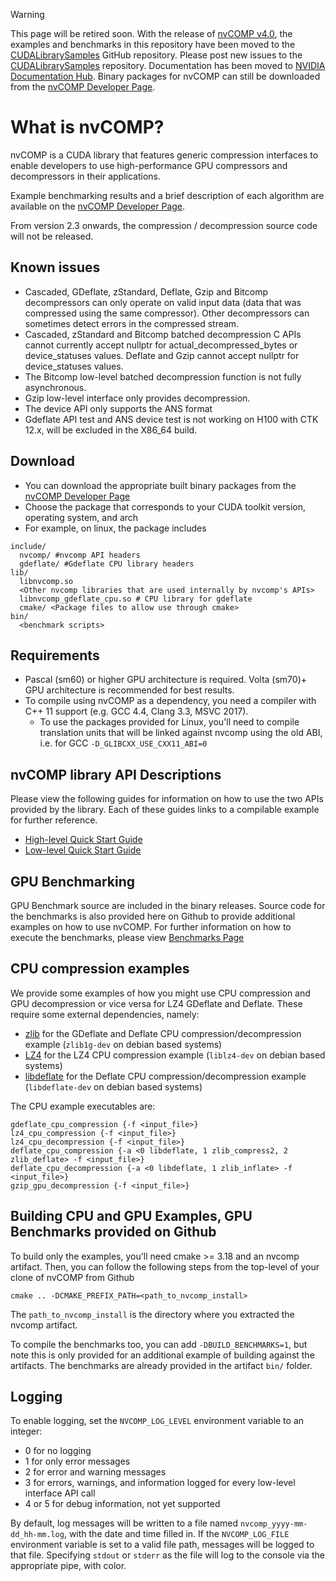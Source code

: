 > [!WARNING]
> This page will be retired soon. With the release of [nvCOMP v4.0](https://developer.nvidia.com/nvcomp-download), the examples and benchmarks in this repository have been moved to the [CUDALibrarySamples](https://github.com/NVIDIA/CUDALibrarySamples/tree/master/nvCOMP) GitHub repository. Please post new issues to the [CUDALibrarySamples](https://github.com/NVIDIA/CUDALibrarySamples/tree/master/nvCOMP) repository. Documentation has been moved to [NVIDIA Documentation Hub](https://docs.nvidia.com/cuda/nvcomp/index.html). Binary packages for nvCOMP can still be downloaded from the [nvCOMP Developer Page](https://developer.nvidia.com/nvcomp-download).

# What is nvCOMP?

nvCOMP is a CUDA library that features generic compression interfaces to enable developers to use high-performance GPU compressors and decompressors in their applications.

Example benchmarking results and a brief description of each algorithm are available on the [nvCOMP Developer Page](https://developer.nvidia.com/nvcomp).

From version 2.3 onwards, the compression / decompression source code will not be released. 

## Known issues
* Cascaded, GDeflate, zStandard, Deflate, Gzip and Bitcomp decompressors can only operate on valid input data (data that was compressed using the same compressor). Other decompressors can sometimes detect errors in the compressed stream. 
* Cascaded, zStandard and Bitcomp batched decompression C APIs cannot currently accept nullptr for actual_decompressed_bytes or device_statuses values. Deflate and Gzip cannot accept nullptr for device_statuses values. 
* The Bitcomp low-level batched decompression function is not fully asynchronous.
* Gzip low-level interface only provides decompression.
* The device API only supports the ANS format
* Gdeflate API test and ANS device test is not working on H100 with CTK 12.x, will be excluded in the X86_64 build.

## Download
* You can download the appropriate built binary packages from the [nvCOMP Developer Page](https://developer.nvidia.com/nvcomp-download)
* Choose the package that corresponds to your CUDA toolkit version, operating system, and arch
* For example, on linux, the package includes
```
include/ 
  nvcomp/ #nvcomp API headers
  gdeflate/ #Gdeflate CPU library headers
lib/
  libnvcomp.so
  <Other nvcomp libraries that are used internally by nvcomp's APIs>
  libnvcomp_gdeflate_cpu.so # CPU library for gdeflate
  cmake/ <Package files to allow use through cmake>
bin/ 
  <benchmark scripts>
```

## Requirements
* Pascal (sm60) or higher GPU architecture is required. Volta (sm70)+ GPU architecture is recommended for best results. 
* To compile using nvCOMP as a dependency, you need a compiler with C++ 11 support (e.g. GCC 4.4, Clang 3.3, MSVC 2017).
  * To use the packages provided for Linux, you'll need to compile translation units that will be linked against nvcomp using the old ABI, i.e. for GCC `-D_GLIBCXX_USE_CXX11_ABI=0`

## nvCOMP library API Descriptions

Please view the following guides for information on how to use the two APIs provided by the library. Each of these guides links to a compilable example for further reference. 
* [High-level Quick Start Guide](doc/highlevel_cpp_quickstart.md)
* [Low-level Quick Start Guide](doc/lowlevel_c_quickstart.md)

## GPU Benchmarking

GPU Benchmark source are included in the binary releases. Source code for the benchmarks is also provided here on Github to provide additional examples on how to use nvCOMP. For further information on how to execute the benchmarks, please view [Benchmarks Page](doc/Benchmarks.md)

## CPU compression examples

We provide some examples of how you might use CPU compression and GPU decompression or vice versa for LZ4 GDeflate and Deflate. These require some external dependencies, namely:
- [zlib](https://github.com/madler/zlib) for the GDeflate and Deflate CPU compression/decompression example (`zlib1g-dev` on debian based systems)
- [LZ4](https://github.com/lz4/lz4) for the LZ4 CPU compression example (`liblz4-dev` on debian based systems)
- [libdeflate](https://github.com/ebiggers/libdeflate) for the Deflate CPU compression/decompression example (`libdeflate-dev` on debian based systems)

The CPU example executables are:
```
gdeflate_cpu_compression {-f <input_file>}
lz4_cpu_compression {-f <input_file>}
lz4_cpu_decompression {-f <input_file>}
deflate_cpu_compression {-a <0 libdeflate, 1 zlib_compress2, 2 zlib_deflate> -f <input_file>}
deflate_cpu_decompression {-a <0 libdeflate, 1 zlib_inflate> -f <input_file>}
gzip_gpu_decompression {-f <input_file>}
```

## Building CPU and GPU Examples, GPU Benchmarks provided on Github
To build only the examples, you'll need cmake >= 3.18 and an nvcomp artifact. Then, you can follow the following steps from the top-level of your clone of nvCOMP from Github
```
cmake .. -DCMAKE_PREFIX_PATH=<path_to_nvcomp_install>
```

The `path_to_nvcomp_install` is the directory where you extracted the nvcomp artifact.

To compile the benchmarks too, you can add `-DBUILD_BENCHMARKS=1`, but note this is only provided for an additional example of building against the artifacts. The benchmarks are already provided in the artifact `bin/` folder.

## Logging

To enable logging, set the `NVCOMP_LOG_LEVEL` environment variable to an integer:
* 0 for no logging
* 1 for only error messages
* 2 for error and warning messages
* 3 for errors, warnings, and information logged for every low-level interface API call
* 4 or 5 for debug information, not yet supported

By default, log messages will be written to a file named `nvcomp_yyyy-mm-dd_hh-mm.log`, with the date and time filled in.  If the `NVCOMP_LOG_FILE` environment variable is set to a valid file path, messages will be logged to that file.  Specifying `stdout` or `stderr` as the file will log to the console via the appropriate pipe, with color.
